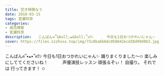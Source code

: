 ```yaml
---
title: 空き時間なう
date: 2018-03-15
tags: 宮瀬玲奈
categories: 
- 成员博客
- 宮瀬玲奈
description:   こんばんฅ՞&bull;ﻌ&bull;՞ฅﾜﾝ      今日も1日おつかれいにゃん✨           踊りまくりました～✩    楽しみにしててくださいね！ ; ; ; ; ; ; ; ; ; ; ; 声優演技...
cover: https://files.zzzhxxx.top/img/73c8ba6b6dc058842ecd38d99d9b3.jpg 
---
```


  こんばんฅ՞•ﻌ•՞ฅﾜﾝ      今日も1日おつかれいにゃん✨           踊りまくりました～✩    楽しみにしててくださいね！            声優演技レッスン     頑張るぞぃ！                         自撮り。           それでは         行ってきます！            ✩


